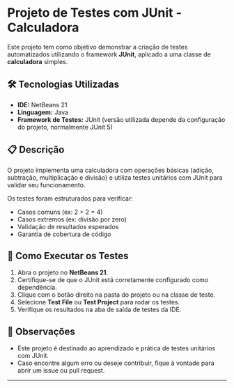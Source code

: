 # Projeto de Testes com JUnit - Calculadora

Este projeto tem como objetivo demonstrar a criação de testes automatizados utilizando o framework **JUnit**, aplicado a uma classe de **calculadora** simples.

## 🛠️ Tecnologias Utilizadas

- **IDE:** NetBeans 21  
- **Linguagem:** Java  
- **Framework de Testes:** JUnit (versão utilizada depende da configuração do projeto, normalmente JUnit 5)

## 📋 Descrição

O projeto implementa uma calculadora com operações básicas (adição, subtração, multiplicação e divisão) e utiliza testes unitários com JUnit para validar seu funcionamento.

Os testes foram estruturados para verificar:
- Casos comuns (ex: 2 + 2 = 4)
- Casos extremos (ex: divisão por zero)
- Validação de resultados esperados
- Garantia de cobertura de código

## 🧪 Como Executar os Testes

1. Abra o projeto no **NetBeans 21**.
2. Certifique-se de que o JUnit está corretamente configurado como dependência.
3. Clique com o botão direito na pasta do projeto ou na classe de teste.
4. Selecione **Test File** ou **Test Project** para rodar os testes.
5. Verifique os resultados na aba de saída de testes da IDE.

## 📌 Observações

- Este projeto é destinado ao aprendizado e prática de testes unitários com JUnit.
- Caso encontre algum erro ou deseje contribuir, fique à vontade para abrir um issue ou pull request.

---

